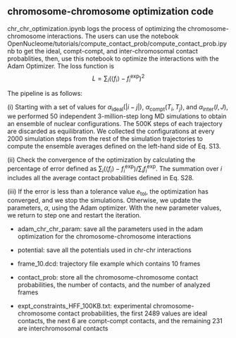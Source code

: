 ## chromosome-chromosome optimization code

chr_chr_optimization.ipynb logs the process of optimizing the chromosome-chromosome interactions. The users can use the notebook OpenNucleome/tutorials/compute_contact_prob/compute_contact_prob.ipynb to get the ideal, compt-compt, and inter-chromosomal contact probablities, then, use this notebook to optimize the interactions with the Adam Optimizer. The loss function is $$L = \sum_i (\left< f_i\right> - f_i^\text{exp})^2$$

The pipeline is as follows:

(i) Starting with a set of values for $\alpha_\mathrm{ideal}(|i-j|)$, $\alpha_\mathrm{compt}(T_i, T_j)$, and $\alpha_\mathrm{inter}(I,J)$,  we performed 50 independent 3-million-step long MD simulations to obtain an ensemble of nuclear configurations. The 500K steps of each trajectory are discarded as equilibration. We collected the configurations at every 2000 simulation steps from the rest of the simulation trajectories to compute the ensemble averages defined on the left-hand side of Eq. S13. 

(ii) Check the convergence of the optimization by calculating the percentage of error defined as $\sum_i(\left< f_i\right>-f_i^\text{exp})/\sum_i f_i^\text{exp}$. The summation over $i$ includes all the average contact probabilities defined in Eq. S28.

(iii) If the error is less than a tolerance value $e_\text{tol}$, the optimization has converged, and we stop the simulations. Otherwise, we update the parameters, $\alpha$, using the Adam optimizer. With the new parameter values, we return to step one and restart the iteration.

- adam_chr_chr_param: save all the parameters used in the adam optimization for the chromosome-chromosome interactions

- potential: save all the potentials used in chr-chr interactions

- frame_10.dcd: trajectory file example which contains 10 frames

- contact_prob: store all the chromosome-chromosome contact probabilities, the number of contacts, and the number of analyzed frames

- expt_constraints_HFF_100KB.txt: experimental chromosome-chromosome contact probabilities, the first 2489 values are ideal contacts, the next 6 are compt-compt contacts, and the remaining 231 are interchromosomal contacts
